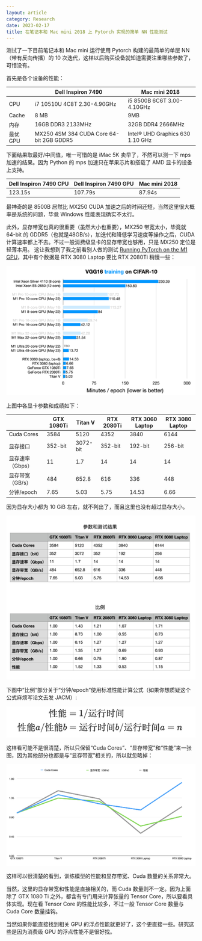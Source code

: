```yaml
---
layout: article
category: Research
date: 2023-02-17
title: 在笔记本和 Mac mini 2018 上 Pytorch 实现的简单 NN 性能测试
---
```

<!-- excerpt-start -->
测试了一下目前笔记本和 Mac mini 运行使用 Pytorch 构建的最简单的单层 NN （带有反向传播）的 10 次迭代，这样以后购买设备就知道需要注重哪些参数了，可惜没有。

首先是各个设备的性能：

| |Dell Inspiron 7490|Mac mini 2018|
|-|-|-|
|CPU|i7 10510U 4C8T 2.30-4.90GHz|i5 8500B 6C6T 3.00-4.10GHz|
|Cache|8 MB|9MB|
|内存|16GB DDR3 2133MHz|32GB DDR4 2666MHz|
|最优 GPU|MX250 4SM 384 CUDA Core 64-bit 2GB GDDR5|Intel® UHD Graphics 630 1.10 GHz|

下面结果取最好/中间值，唯一可惜的是 iMac 5K 卖早了，不然可以测一下 mps 加速的结果。因为 Python 的 mps 加速只在苹果芯片和搭载了 AMD 显卡的设备上支持。

|Dell Inspiron 7490 CPU|Dell Inspiron 7490 GPU|Mac mini 2018|
|-|-|-|
|123.15s|107.79s|87.94s|

最神奇的是 8500B 居然比 MX250 CUDA 加速之后的时间还短，当然这里很大概率是系统的问题，毕竟 Windows 性能表现确实不太行。

此外，显存带宽也真的很重要（虽然大小也重要），MX250 带宽太小，毕竟就 64-bit 的 GDDR5（也就是48GB/s），加迭代和降低学习速度等操作之后，CUDA 计算速率都上不去。不过一般消费级显卡的显存带宽也够用，只是 MX250 定位是轻薄本用。
这让我想到了我之前看别人做的测试 [Running PyTorch on the M1 GPU](https://sebastianraschka.com/blog/2022/pytorch-m1-gpu.html)，其中有个数据是 RTX 3080 Laptop 要比 RTX 2080Ti 稍慢一些：

<img alt="别人测试的图" src="/assets/images/vgg-benchmark-training.png" style="box-shadow: 0px 0px 0px 0px">

上图中各显卡参数和成绩如下：

| |GTX 1080Ti|Titan V|RTX 2080Ti|RTX 3060 Laptop|RTX 3080 Laptop|
|-|-|-|-|-|-|
|Cuda Cores|3584|5120|4352|3840|6144|
|显存接口|352-bit|3072-bit|352-bit|192-bit|256-bit|
|显存速率（Gbps）|11|1.7|14|14|14|
|显存带宽（GB/s）|484|652.8|616|336|448|
|分钟/epoch|7.65|5.03|5.75|14.53|6.66|

因为显存大小都为 10 GiB 左右，就不列出了，而且这里也没有超过显存大小。

<img src="/assets/images/bc6ba17af8cdca3cccbe0a980fda184b.png" style="box-shadow: 0px 0px 0px 0px">


下图中“比例”部分关于“分钟/epoch”使用标准性能计算公式（如果你想质疑这个公式麻烦写论文去发 JACM）:

<img alt="标准性能计算公式" src="/assets/images/t27e187te8712.png" style="box-shadow: 0px 0px 0px 0px">

这样看可能不是很清楚，所以只保留“Cuda Cores”、“显存带宽”和“性能”来一张图，因为其他部分也都是与“显存带宽”相关的，所以就忽略掉：

<img alt="“Cuda Cores”、“显存带宽”、“性能”和运行结果的曲线图" src="/assets/images/2485e6c0d1e87391fac8337c7079b2e0.png" style="box-shadow: 0px 0px 0px 0px">

这样可以很清楚的看到，训练模型的性能和显存带宽、Cuda 数量的关系非常大。

当然，这里的显存带宽和性能是直接相关的，而 Cuda 数量则不一定。因为上面除了 GTX 1080 Ti 之外，都含有专门用来计算张量的 Tensor Core，所以要看具体实现。现在看 Tensor Core 的性能比较多，不过一般 Tensor Core 数量与 Cuda Core 数量挂钩。

当然如果你能直接找到相关 GPU 的浮点性能就更好了，这个更直接一些。研究这些是因为消费级 GPU 的浮点性能不是很好找。